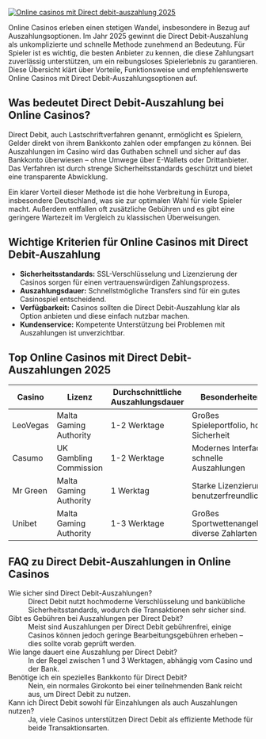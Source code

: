 [![Online casinos mit Direct debit-auszahlung 2025](https://123-caf.pages.dev/gitsignup.png)](https://vrmoo.ru/Bt82HjjY)

<p>Online Casinos erleben einen stetigen Wandel, insbesondere in Bezug auf Auszahlungsoptionen. Im Jahr 2025 gewinnt die Direct Debit-Auszahlung als unkomplizierte und schnelle Methode zunehmend an Bedeutung. Für Spieler ist es wichtig, die besten Anbieter zu kennen, die diese Zahlungsart zuverlässig unterstützen, um ein reibungsloses Spielerlebnis zu garantieren. Diese Übersicht klärt über Vorteile, Funktionsweise und empfehlenswerte Online Casinos mit Direct Debit-Auszahlungsoptionen auf.</p>  <h2>Was bedeutet Direct Debit-Auszahlung bei Online Casinos?</h2> <p>Direct Debit, auch Lastschriftverfahren genannt, ermöglicht es Spielern, Gelder direkt von ihrem Bankkonto zahlen oder empfangen zu können. Bei Auszahlungen im Casino wird das Guthaben schnell und sicher auf das Bankkonto überwiesen – ohne Umwege über E-Wallets oder Drittanbieter. Das Verfahren ist durch strenge Sicherheitsstandards geschützt und bietet eine transparente Abwicklung.</p> <p>Ein klarer Vorteil dieser Methode ist die hohe Verbreitung in Europa, insbesondere Deutschland, was sie zur optimalen Wahl für viele Spieler macht. Außerdem entfallen oft zusätzliche Gebühren und es gibt eine geringere Wartezeit im Vergleich zu klassischen Überweisungen.</p>  <h2>Wichtige Kriterien für Online Casinos mit Direct Debit-Auszahlung</h2> <ul>   <li><strong>Sicherheitsstandards:</strong> SSL-Verschlüsselung und Lizenzierung der Casinos sorgen für einen vertrauenswürdigen Zahlungsprozess.</li>   <li><strong>Auszahlungsdauer:</strong> Schnellstmögliche Transfers sind für ein gutes Casinospiel entscheidend.</li>   <li><strong>Verfügbarkeit:</strong> Casinos sollten die Direct Debit-Auszahlung klar als Option anbieten und diese einfach nutzbar machen.</li>   <li><strong>Kundenservice:</strong> Kompetente Unterstützung bei Problemen mit Auszahlungen ist unverzichtbar.</li> </ul>  <h2>Top Online Casinos mit Direct Debit-Auszahlungen 2025</h2> <table>   <thead>     <tr>       <th>Casino</th>       <th>Lizenz</th>       <th>Durchschnittliche Auszahlungsdauer</th>       <th>Besonderheiten</th>     </tr>   </thead>   <tbody>     <tr>       <td>LeoVegas</td>       <td>Malta Gaming Authority</td>       <td>1-2 Werktage</td>       <td>Großes Spieleportfolio, hohe Sicherheit</td>     </tr>     <tr>       <td>Casumo</td>       <td>UK Gambling Commission</td>       <td>1-2 Werktage</td>       <td>Modernes Interface, schnelle Auszahlungen</td>     </tr>     <tr>       <td>Mr Green</td>       <td>Malta Gaming Authority</td>       <td>1 Werktag</td>       <td>Starke Lizenzierung, benutzerfreundlich</td>     </tr>     <tr>       <td>Unibet</td>       <td>Malta Gaming Authority</td>       <td>1-3 Werktage</td>       <td>Großes Sportwettenangebot, diverse Zahlarten</td>     </tr>   </tbody> </table>  <h2>FAQ zu Direct Debit-Auszahlungen in Online Casinos</h2> <dl>   <dt>Wie sicher sind Direct Debit-Auszahlungen?</dt>   <dd>Direct Debit nutzt hochmoderne Verschlüsselung und bankübliche Sicherheitsstandards, wodurch die Transaktionen sehr sicher sind.</dd>    <dt>Gibt es Gebühren bei Auszahlungen per Direct Debit?</dt>   <dd>Meist sind Auszahlungen per Direct Debit gebührenfrei, einige Casinos können jedoch geringe Bearbeitungsgebühren erheben – dies sollte vorab geprüft werden.</dd>    <dt>Wie lange dauert eine Auszahlung per Direct Debit?</dt>   <dd>In der Regel zwischen 1 und 3 Werktagen, abhängig vom Casino und der Bank.</dd>    <dt>Benötige ich ein spezielles Bankkonto für Direct Debit?</dt>   <dd>Nein, ein normales Girokonto bei einer teilnehmenden Bank reicht aus, um Direct Debit zu nutzen.</dd>    <dt>Kann ich Direct Debit sowohl für Einzahlungen als auch Auszahlungen nutzen?</dt>   <dd>Ja, viele Casinos unterstützen Direct Debit als effiziente Methode für beide Transaktionsarten.</dd> </dl>